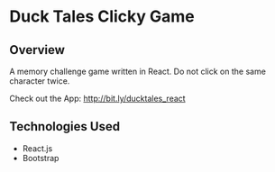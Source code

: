 # Duck Tales Clicky Game

## Overview

A memory challenge game written in React. Do not click on the same character twice.

Check out the App: http://bit.ly/ducktales_react

## Technologies Used

- React.js
- Bootstrap
